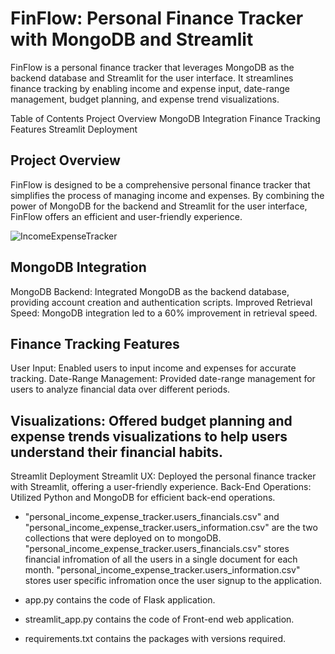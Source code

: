 # FinFlow: Personal Finance Tracker with MongoDB and Streamlit
FinFlow is a personal finance tracker that leverages MongoDB as the backend database and Streamlit for the user interface. It streamlines finance tracking by enabling income and expense input, date-range management, budget planning, and expense trend visualizations.

Table of Contents
Project Overview
MongoDB Integration
Finance Tracking Features
Streamlit Deployment

## Project Overview
FinFlow is designed to be a comprehensive personal finance tracker that simplifies the process of managing income and expenses. By combining the power of MongoDB for the backend and Streamlit for the user interface, FinFlow offers an efficient and user-friendly experience.

![IncomeExpenseTracker](https://github.com/kashmira92/Perosnal-Income-and-Expense-Tracker-Application-using-MongoDB/assets/48323327/0545f963-6de8-4fc7-91a7-6019548599db)

## MongoDB Integration
MongoDB Backend: Integrated MongoDB as the backend database, providing account creation and authentication scripts.
Improved Retrieval Speed: MongoDB integration led to a 60% improvement in retrieval speed.

## Finance Tracking Features
User Input: Enabled users to input income and expenses for accurate tracking.
Date-Range Management: Provided date-range management for users to analyze financial data over different periods.

## Visualizations: Offered budget planning and expense trends visualizations to help users understand their financial habits.
Streamlit Deployment
Streamlit UX: Deployed the personal finance tracker with Streamlit, offering a user-friendly experience.
Back-End Operations: Utilized Python and MongoDB for efficient back-end operations.

* "personal_income_expense_tracker.users_financials.csv" and "personal_income_expense_tracker.users_information.csv" are the two collections that were deployed on to mongoDB. "personal_income_expense_tracker.users_financials.csv" stores financial infromation of all the users in a single document for each month. "personal_income_expense_tracker.users_information.csv" stores user specific infromation once the user signup to the application.

* app.py contains the code of Flask application.

* streamlit_app.py contains the code of Front-end web application.

* requirements.txt contains the packages with versions required.
